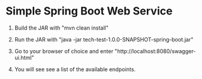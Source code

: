 # Simple Spring Boot Web Service

1. Build the JAR with "mvn clean install"

2. Run the JAR with "java -jar tech-test-1.0.0-SNAPSHOT-spring-boot.jar"

3. Go to your browser of choice and enter "http://localhost:8080/swagger-ui.html"

4. You will see see a list of the available endpoints.
